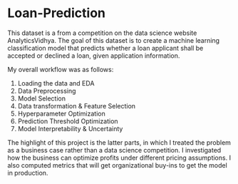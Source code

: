 # Loan-Prediction
This dataset is a from a competition on the data science website AnalyticsVidhya. The goal of this dataset is to create a machine learning classification model that predicts whether a loan applicant shall be accepted or declined a loan, given application information.

My overall workflow was as follows:

1. Loading the data and EDA
2. Data Preprocessing
3. Model Selection
4. Data transformation & Feature Selection
5. Hyperparameter Optimization
6. Prediction Threshold Optimization
7. Model Interpretability & Uncertainty

The highlight of this project is the latter parts, in which I treated the problem as a business case rather than a data science competition. I investigated how the business can optimize profits under different pricing assumptions. I also computed metrics that will get organizational buy-ins to get the model in production.
